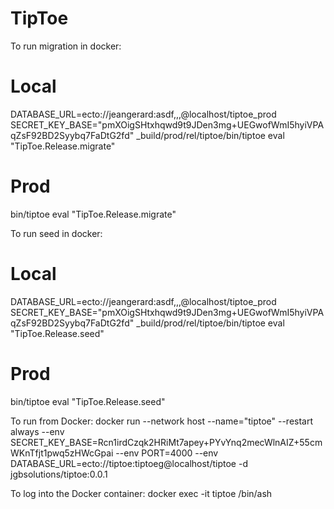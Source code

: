 # TipToe

To run migration in docker:

# Local

DATABASE_URL=ecto://jeangerard:asdf,,,@localhost/tiptoe_prod SECRET_KEY_BASE="pmXOigSHtxhqwd9t9JDen3mg+UEGwofWmI5hyiVPAqZsF92BD2Syybq7FaDtG2fd" \_build/prod/rel/tiptoe/bin/tiptoe eval "TipToe.Release.migrate"

# Prod

bin/tiptoe eval "TipToe.Release.migrate"

To run seed in docker:

# Local

DATABASE_URL=ecto://jeangerard:asdf,,,@localhost/tiptoe_prod SECRET_KEY_BASE="pmXOigSHtxhqwd9t9JDen3mg+UEGwofWmI5hyiVPAqZsF92BD2Syybq7FaDtG2fd" \_build/prod/rel/tiptoe/bin/tiptoe eval "TipToe.Release.seed"

# Prod

bin/tiptoe eval "TipToe.Release.seed"

To run from Docker:
docker run --network host --name="tiptoe" --restart always --env SECRET_KEY_BASE=Rcn1irdCzqk2HRiMt7apey+PYvYnq2mecWlnAIZ+55cmWKnTfjt1pwq5zHWcGpai --env PORT=4000 --env DATABASE_URL=ecto://tiptoe:tiptoeg@localhost/tiptoe -d jgbsolutions/tiptoe:0.0.1

To log into the Docker container:
docker exec -it tiptoe /bin/ash
